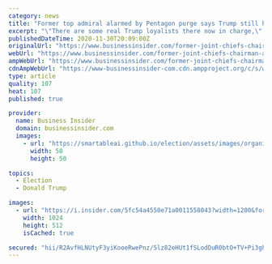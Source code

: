 ```yaml
---
category: news
title: "Former top admiral alarmed by Pentagon purge says Trump still has time to do something 'really destructive'"
excerpt: "\"There are some real Trump loyalists there now in charge,\" former Chairman of the Joint Chiefs of Staff Adm. Mike Mullen said Sunday."
publishedDateTime: 2020-11-30T20:09:00Z
originalUrl: "https://www.businessinsider.com/former-joint-chiefs-chairman-alarmed-by-trump-administration-pentagon-purge-2020-11"
webUrl: "https://www.businessinsider.com/former-joint-chiefs-chairman-alarmed-by-trump-administration-pentagon-purge-2020-11"
ampWebUrl: "https://www.businessinsider.com/former-joint-chiefs-chairman-alarmed-by-trump-administration-pentagon-purge-2020-11?amp"
cdnAmpWebUrl: "https://www-businessinsider-com.cdn.ampproject.org/c/s/www.businessinsider.com/former-joint-chiefs-chairman-alarmed-by-trump-administration-pentagon-purge-2020-11?amp"
type: article
quality: 107
heat: 107
published: true

provider:
  name: Business Insider
  domain: businessinsider.com
  images:
    - url: "https://smartableai.github.io/election/assets/images/organizations/businessinsider.com-50x50.jpg"
      width: 50
      height: 50

topics:
  - Election
  - Donald Trump

images:
  - url: "https://i.insider.com/5fc54a4550e71a0011558043?width=1200&format=jpeg"
    width: 1024
    height: 512
    isCached: true

secured: "hii/R2AvfHLNUtyF3yiKooeRwePnz/5lz82eHUt1fSLodDuR0btO+TV+Pi3gh9AkJgPO2mpGi1hdQ80gB9h5jjFBqRGhv/VfVTR5IjVW1zw4skjJPA1sDQPqpHBPTTcs94iltRr08wl336Z8KzVA41BPJmqQOpI94Tk1mBV4ihyOMnuvVkWzrnnpKLNR28HHpBCwN+VEfjxDTqAKBfnzSB5lMs74dnr8pz+4vMuvh/jz4UqYt+i6CkvnVPFrmhV4jnUgykj9UjKihR8XUm9fjbRrCgXPwyQXUatn6WCeiRzXbLujo9lqPxGKfJW//PqsQwkQ7L0jduWqcs50c1L6gDB2BYKn6Eo9TAU2SwvBefw=;nUc7DOpoa2d3e1YYNNtJtA=="
---
```


